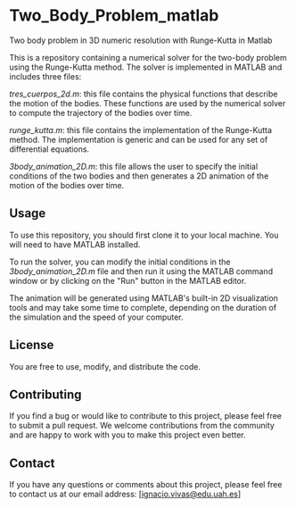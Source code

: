 # Two_Body_Problem_matlab
Two body problem in 3D numeric resolution with Runge-Kutta in Matlab

This is a repository containing a numerical solver for the two-body problem using the Runge-Kutta method. The solver is implemented in MATLAB and includes three files:

*tres_cuerpos_2d.m*: this file contains the physical functions that describe the motion of the bodies. These functions are used by the numerical solver to compute the trajectory of the bodies over time.

*runge_kutta.m*: this file contains the implementation of the Runge-Kutta method. The implementation is generic and can be used for any set of differential equations.

*3body_animation_2D.m*: this file allows the user to specify the initial conditions of the two bodies and then generates a 2D animation of the motion of the bodies over time.

## Usage
To use this repository, you should first clone it to your local machine. You will need to have MATLAB installed.

To run the solver, you can modify the initial conditions in the *3body_animation_2D.m* file and then run it using the MATLAB command window or by clicking on the "Run" button in the MATLAB editor.

The animation will be generated using MATLAB's built-in 2D visualization tools and may take some time to complete, depending on the duration of the simulation and the speed of your computer.

## License
You are free to use, modify, and distribute the code. 

## Contributing
If you find a bug or would like to contribute to this project, please feel free to submit a pull request. We welcome contributions from the community and are happy to work with you to make this project even better.

## Contact
If you have any questions or comments about this project, please feel free to contact us at our email address: [ignacio.vivas@edu.uah.es]
